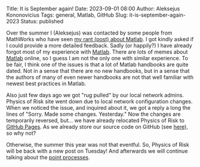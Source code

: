 Title: It is September again!
Date: 2023-09-01 08:00
Author: Aleksejus Kononovicius
Tags: general, Matlab, GitHub
Slug: it-is-september-again-2023
Status: published

Over the summer I (Aleksejus) was contacted by some people from MathWorks
who have seen [my rant (post) about
Matlab]({filename}/articles/2023/wont-be-teaching-matlab.md). I got kindly
asked if I could provide a more detailed feedback. Sadly (or happily?) I
have already forgot most of my experience with [Matlab](/tag/matlab/). There
are lots of memes about [Matlab](/tag/matlab/) online, so I guess I am not
the only one with similar experience. To be fair, I think one of the issues
is that a lot of Matlab handbooks are quite dated. Not in a sense that there
are
no new handbooks, but in a sense that the authors of many of even newer
handbooks are not that well familiar with newest best practices in Matlab.

Also just few days ago we got "rug pulled" by our local network admins.
Physics of Risk site went down due to local network configuration changes.
When we noticed the issue, and inquired about it, we got a reply a long the
lines of "Sorry. Made some changes. Yesterday." Now the changes are
temporarily reversed, but... we have already relocated Physics of Risk to
[GitHub Pages](https://pages.github.com/). As we already store our source
code on GitHub (see [here](https://github.com/physrisk)), so why not?

Otherwise, the summer this year was not that eventful. So, Physics of Risk
will be back with a new post on Tuesday! And afterwards we will continue
talking about the [point processes](/tag/point-process/).
